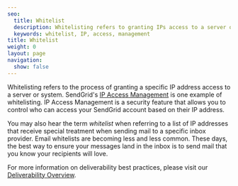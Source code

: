 ```yaml
---
seo:
  title: Whitelist
  description: Whitelisting refers to granting IPs access to a server or system.
  keywords: whitelist, IP, access, management
title: Whitelist
weight: 0
layout: page
navigation:
  show: false
---
```


Whitelisting refers to the process of granting a specific IP address access to a server or system. SendGrid's [IP Access Management]({{root_url}}/knowledge-center/account-and-settings/ip-access-management/) is one example of whitelisting. IP Access Management is a security feature that allows you to control who can access your SendGrid account based on their IP address.

You may also hear the term _whitelist_ when referring to a list of IP addresses that receive special treatment when sending mail to a specific inbox provider. Email whitelists are becoming less and less common. These days, the best way to ensure your messages land in the inbox is to send mail that you know your recipients will love.

For more information on deliverability best practices, please visit our [Deliverability Overview]({{root_url}}/knowledge-center/sending-email/email-deliverability/).
